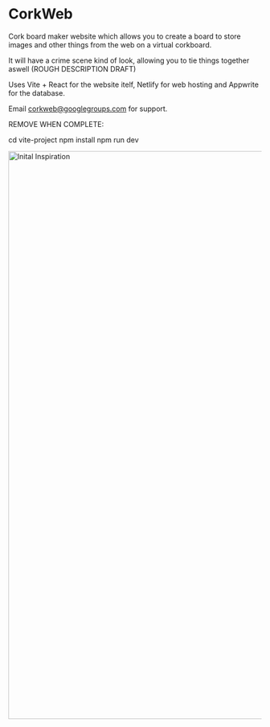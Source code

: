 # CorkWeb
Cork board maker website which allows you to create a board to store images and other things from the web on a virtual corkboard.

It will have a crime scene kind of look, allowing you to tie things together aswell (ROUGH DESCRIPTION DRAFT)

Uses Vite + React for the website itelf, Netlify for web hosting and Appwrite for the database.

Email corkweb@googlegroups.com for support.


REMOVE WHEN COMPLETE:

cd vite-project
  npm install
  npm run dev

<img width="1130" alt="Inital Inspiration" src="https://github.com/user-attachments/assets/563676a8-a3ee-4f33-b91f-d559d68ac058">
